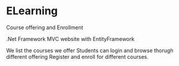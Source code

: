 # ELearning
Course offering and Enrollment 

.Net Framework MVC website with EntityFramework

We list the courses we offer
Students can login and browse thorugh different offering
Register and enroll for different courses.
